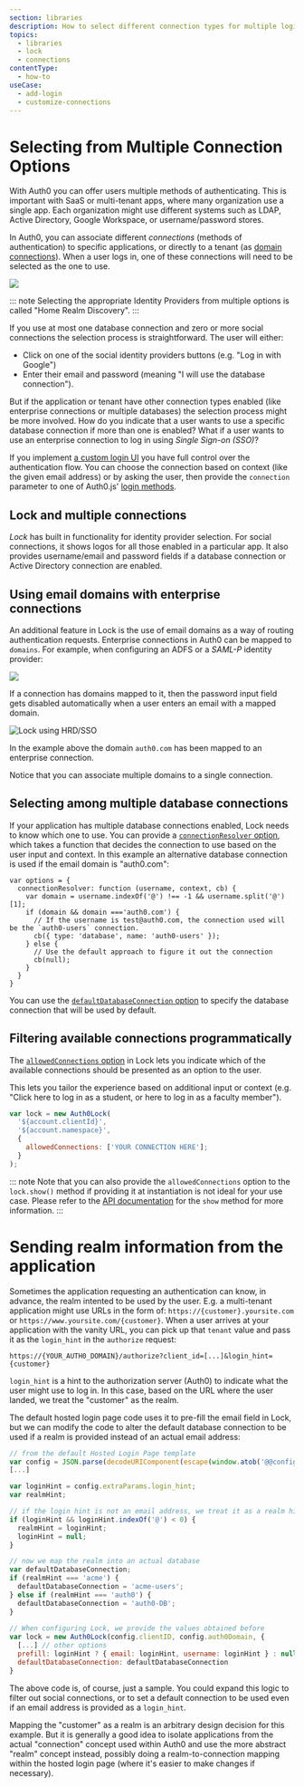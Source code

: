 ```yaml
---
section: libraries
description: How to select different connection types for multiple login options with Lock V11.
topics:
  - libraries
  - lock
  - connections
contentType:
  - how-to
useCase:
  - add-login
  - customize-connections
---
```

# Selecting from Multiple Connection Options

With Auth0 you can offer users multiple methods of authenticating. This is important with SaaS or multi-tenant apps, where many organization use a single app. Each organization might use different systems such as LDAP, Active Directory, Google Workspace, or username/password stores.

In Auth0, you can associate different *connections* (methods of authentication) to specific applications, or directly to a tenant (as [domain connections](/api/management/guides/connections/promote-connection-domain-level)). When a user logs in, one of these connections will need to be selected as the one to use.

![](/media/articles/hrd/sd4h-6wlwOsQA1PCQKLAmtQ.png)

::: note
Selecting the appropriate Identity Providers from multiple options is called "Home Realm Discovery".
:::

If you use at most one database connection and zero or more social connections the selection process is straightforward. The user will either:

* Click on one of the social identity providers buttons (e.g. "Log in with Google")
* Enter their email and password (meaning "I will use the database connection").

But if the application or tenant have other connection types enabled (like enterprise connections or multiple databases) the selection process might be more involved. How do you indicate that a user wants to use a specific database connection if more than one is enabled? What if a user wants to use an enterprise connection to log in using <dfn data-key="single-sign-on">Single Sign-on (SSO)</dfn>?

If you implement [a custom login UI](/libraries/when-to-use-lock#when-to-implement-lock-vs-a-custom-ui) you have full control over the authentication flow. You can choose the connection based on context (like the given email address) or by asking the user, then provide the `connection` parameter to one of Auth0.js' [login methods](/libraries/auth0js/v9#login).

## Lock and multiple connections

<dfn data-key="lock">Lock</dfn> has built in functionality for identity provider selection. For social connections, it shows logos for all those enabled in a particular app. It also provides username/email and password fields if a database connection or Active Directory connection are enabled. 

## Using email domains with enterprise connections

An additional feature in Lock is the use of email domains as a way of routing authentication requests. Enterprise connections in Auth0 can be mapped to `domains`. For example, when configuring an ADFS or a <dfn data-key="security-assertion-markup-language">SAML-P</dfn> identity provider:

![](/media/articles/libraries/lock/enterprise-connection.png)

If a connection has domains mapped to it, then the password input field gets disabled automatically when a user enters an email with a mapped domain.

![Lock using HRD/SSO](/media/articles/libraries/lock/hrd-sso.png)

In the example above the domain `auth0.com` has been mapped to an enterprise connection.

Notice that you can associate multiple domains to a single connection.

## Selecting among multiple database connections

If your application has multiple database connections enabled, Lock needs to know which one to use. You can provide a [`connectionResolver` option](https://github.com/auth0/lock#other-options), which takes a function that decides the connection to use based on the user input and context. In this example an alternative database connection is used if the email domain is "auth0.com":

```
var options = {
  connectionResolver: function (username, context, cb) {
    var domain = username.indexOf('@') !== -1 && username.split('@')[1];
    if (domain && domain ==='auth0.com') {
      // If the username is test@auth0.com, the connection used will be the `auth0-users` connection.
      cb({ type: 'database', name: 'auth0-users' });
    } else {
      // Use the default approach to figure it out the connection
      cb(null);
    }
  }
}
```

You can use the [`defaultDatabaseConnection` option](/libraries/lock/v11/configuration#defaultdatabaseconnection-string-) to specify the database connection that will be used by default.

## Filtering available connections programmatically

The [`allowedConnections` option](/libraries/lock/v11/configuration#allowedconnections-array-) in Lock lets you indicate which of the available connections should be presented as an option to the user.

This lets you tailor the experience based on additional input or context (e.g. "Click here to log in as a student, or here to log in as a faculty member"). 


```js
var lock = new Auth0Lock(
  '${account.clientId}',
  '${account.namespace}',
  {
    allowedConnections: ['YOUR CONNECTION HERE'];
  }
);
```

::: note
Note that you can also provide the `allowedConnections` option to the `lock.show()` method if providing it at instantiation is not ideal for your use case. Please refer to the [API documentation](/libraries/lock/v11/api#show-) for the `show` method for more information.
:::

# Sending realm information from the application

Sometimes the application requesting an authentication can know, in advance, the realm intented to be used by the user. E.g. a multi-tenant application might use URLs in the form of: `https://{customer}.yoursite.com` or `https://www.yoursite.com/{customer}`. When a user arrives at your application with the vanity URL, you can pick up that `tenant` value and pass it as the `login_hint` in the `authorize` request:

```
https://{YOUR_AUTH0_DOMAIN}/authorize?client_id=[...]&login_hint={customer}
```

`login_hint` is a hint to the authorization server (Auth0) to indicate what the user might use to log in. In this case, based on the URL where the user landed, we treat the "customer" as the realm.

The default hosted login page code uses it to pre-fill the email field in Lock, but we can modify the code to alter the default database connection to be used if a realm is provided instead of an actual email address:

```js
// from the default Hosted Login Page template
var config = JSON.parse(decodeURIComponent(escape(window.atob('@@config@@'))));
[...]

var loginHint = config.extraParams.login_hint;
var realmHint;

// if the login hint is not an email address, we treat it as a realm hint
if (loginHint && loginHint.indexOf('@') < 0) {
  realmHint = loginHint;
  loginHint = null;
}

// now we map the realm into an actual database
var defaultDatabaseConnection;
if (realmHint === 'acme') {
  defaultDatabaseConnection = 'acme-users';
} else if (realmHint === 'auth0') {
  defaultDatabaseConnection = 'auth0-DB';
}
    
// When configuring Lock, we provide the values obtained before
var lock = new Auth0Lock(config.clientID, config.auth0Domain, {
  [...] // other options
  prefill: loginHint ? { email: loginHint, username: loginHint } : null,
  defaultDatabaseConnection: defaultDatabaseConnection
}
```

The above code is, of course, just a sample. You could expand this logic to filter out social connections, or to set a default connection to be used even if an email address is provided as a `login_hint`. 

Mapping the "customer" as a realm is an arbitrary design decision for this example. But it is generally a good idea to isolate applications from the actual "connection" concept used within Auth0 and use the more abstract "realm" concept instead, possibly doing a realm-to-connection mapping within the hosted login page (where it's easier to make changes if necessary).
